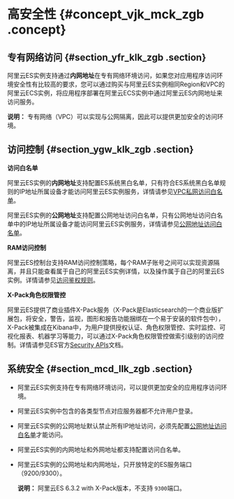 # 高安全性 {#concept_vjk_mck_zgb .concept}

## 专有网络访问 {#section_yfr_klk_zgb .section}

阿里云ES实例支持通过**内网地址**在专有网络环境访问，如果您对应用程序访问环境安全性有比较高的要求，您可以通过购买与阿里云ES实例相同Region和VPC的阿里云ECS实例，将应用程序部署在阿里云ECS实例中通过阿里云ES内网地址来访问服务。

**说明：** 专有网络（VPC）可以实现与公网隔离，因此可以提供更加安全的访问环境。

## 访问控制 {#section_ygw_klk_zgb .section}

**访问白名单**

阿里云ES实例的**内网地址**支持配置ES系统黑白名单，只有符合ES系统黑白名单规则的IP地址所属设备才能访问阿里云ES实例服务，详情请参见[VPC私网访问白名单](../../../../../intl.zh-CN/用户指南/实例管理/安全配置.md#section_ztl_yct_zgb)。

阿里云ES实例的**公网地址**支持配置公网地址访问白名单，只有公网地址访问白名单中的IP地址所属设备才能访问阿里云ES实例服务，详情请参见[公网地址访问白名单](../../../../../intl.zh-CN/用户指南/实例管理/安全配置.md#section_ux5_yct_zgb)。

**RAM访问控制**

阿里云ES控制台支持RAM访问控制策略，每个RAM子账号之间可以实现资源隔离，并且只能查看属于自己的阿里云ES实例详情，以及操作属于自己的阿里云ES实例。详情请参见[访问鉴权规则](../../../../../intl.zh-CN/用户指南/访问控制/访问鉴权规则.md)。

**X-Pack角色权限管控**

阿里云ES提供了商业插件X-Pack服务（X-Pack是Elasticsearch的一个商业版扩展包，将安全，警告，监视，图形和报告功能捆绑在一个易于安装的软件包中），X-Pack被集成在Kibana中，为用户提供授权认证、角色权限管控、实时监控、可视化报表、机器学习等能力，可以通过X-Pack角色权限管控做索引级别的访问控制。详情请参见ES官方[Security APIs](https://www.elastic.co/guide/en/elasticsearch/reference/5.5/security-api.html)文档。

## 系统安全 {#section_mcd_llk_zgb .section}

-   阿里云ES实例支持在专有网络环境访问，可以提供更加安全的应用程序访问环境。
-   阿里云ES实例中包含的各类型节点对应服务器都不允许用户登录。
-   阿里云ES实例的公网地址默认禁止所有IP地址访问，必须先配置[公网地址访问白名单](../../../../../intl.zh-CN/用户指南/实例管理/安全配置.md#section_ux5_yct_zgb)才能访问。
-   阿里云ES实例的内网地址和外网地址都支持配置访问白名单。
-   阿里云ES实例的公网地址和内网地址，只开放特定的ES服务端口（9200/9300）。

    **说明：** 阿里云ES 6.3.2 with X-Pack版本，不支持 `9300`端口。


